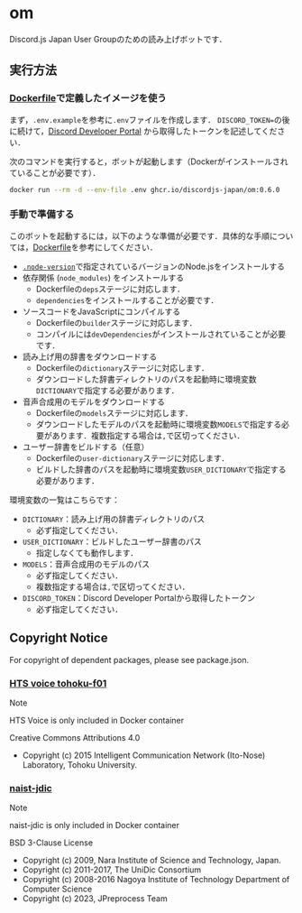 # om

Discord.js Japan User Groupのための読み上げボットです．

## 実行方法

### [Dockerfile](./Dockerfile)で定義したイメージを使う

まず，`.env.example`を参考に`.env`ファイルを作成します．
`DISCORD_TOKEN=`の後に続けて，[Discord Developer Portal](https://discord.com/developers/applications)
から取得したトークンを記述してください．

次のコマンドを実行すると，ボットが起動します（Dockerがインストールされていることが必要です）．

<!-- x-release-please-start-version -->

```bash
docker run --rm -d --env-file .env ghcr.io/discordjs-japan/om:0.6.0
```

<!-- x-release-please-end -->

### 手動で準備する

このボットを起動するには，以下のような準備が必要です．具体的な手順については，[Dockerfile](./Dockerfile)を参考にしてください．

- [`.node-version`](./.node-version)で指定されているバージョンのNode.jsをインストールする
- 依存関係 (`node_modules`) をインストールする
  - Dockerfileの`deps`ステージに対応します．
  - `dependencies`をインストールすることが必要です．
- ソースコードをJavaScriptにコンパイルする
  - Dockerfileの`builder`ステージに対応します．
  - コンパイルには`devDependencies`がインストールされていることが必要です．
- 読み上げ用の辞書をダウンロードする
  - Dockerfileの`dictionary`ステージに対応します．
  - ダウンロードした辞書ディレクトリのパスを起動時に環境変数`DICTIONARY`で指定する必要があります．
- 音声合成用のモデルをダウンロードする
  - Dockerfileの`models`ステージに対応します．
  - ダウンロードしたモデルのパスを起動時に環境変数`MODELS`で指定する必要があります．複数指定する場合は`,`で区切ってください．
- ユーザー辞書をビルドする（任意）
  - Dockerfileの`user-dictionary`ステージに対応します．
  - ビルドした辞書のパスを起動時に環境変数`USER_DICTIONARY`で指定する必要があります．

環境変数の一覧はこちらです：

- `DICTIONARY`：読み上げ用の辞書ディレクトリのパス
  - 必ず指定してください．
- `USER_DICTIONARY`：ビルドしたユーザー辞書のパス
  - 指定しなくても動作します．
- `MODELS`：音声合成用のモデルのパス
  - 必ず指定してください．
  - 複数指定する場合は`,`で区切ってください．
- `DISCORD_TOKEN`：Discord Developer Portalから取得したトークン
  - 必ず指定してください．

## Copyright Notice

For copyright of dependent packages, please see package.json.

### [HTS voice tohoku-f01](https://github.com/icn-lab/htsvoice-tohoku-f01)

> [!NOTE]
> HTS Voice is only included in Docker container

Creative Commons Attributions 4.0

- Copyright (c) 2015 Intelligent Communication Network (Ito-Nose) Laboratory, Tohoku University.

### [naist-jdic](https://github.com/jpreprocess/jpreprocess/releases/download/v0.6.1/naist-jdic-jpreprocess.tar.gz)

> [!NOTE]
> naist-jdic is only included in Docker container

BSD 3-Clause License

- Copyright (c) 2009, Nara Institute of Science and Technology, Japan.
- Copyright (c) 2011-2017, The UniDic Consortium
- Copyright (c) 2008-2016 Nagoya Institute of Technology Department of Computer Science
- Copyright (c) 2023, JPreprocess Team
